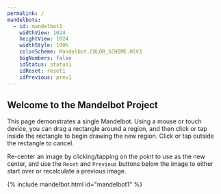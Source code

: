 ```yaml
---
permalink: /
mandelbots:
  - id: mandelbot1
    widthView: 1024
    heightView: 1024
    widthStyle: 100%
    colorScheme: Mandelbot.COLOR_SCHEME.HSV3
    bigNumbers: false
    idStatus: status1
    idReset: reset1
    idPrevious: prev1
---
```


Welcome to the Mandelbot Project
--------------------------------

This page demonstrates a single Mandelbot.  Using a mouse or touch device, you can drag a rectangle around a region,
and then click or tap inside the rectangle to begin drawing the new region.  Click or tap outside the rectangle to cancel.

Re-center an image by clicking/tapping on the point to use as the new center, and use the `Reset` and `Previous` buttons
below the image to either start over or recalculate a previous image. 

{% include mandelbot.html id="mandelbot1" %}
